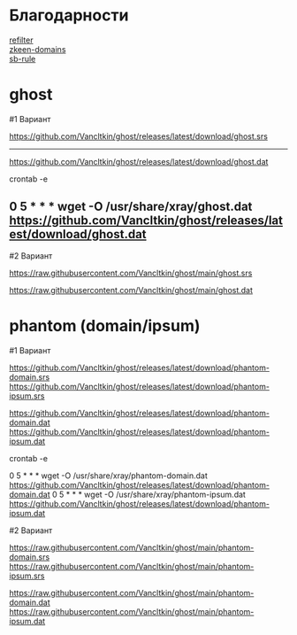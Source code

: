 # Благодарности

[refilter](https://github.com/1andrevich/Re-filter-lists?tab=readme-ov-file)  
[zkeen-domains](https://github.com/jameszeroX/zkeen-domains)  
[sb-rule](https://github.com/legiz-ru/sb-rule-sets)

# ghost

#1 Вариант

https://github.com/Vancltkin/ghost/releases/latest/download/ghost.srs

--------------
https://github.com/Vancltkin/ghost/releases/latest/download/ghost.dat

crontab -e

0 5 * * * wget -O /usr/share/xray/ghost.dat https://github.com/Vancltkin/ghost/releases/latest/download/ghost.dat
---------------

#2 Вариант

https://raw.githubusercontent.com/Vancltkin/ghost/main/ghost.srs

https://raw.githubusercontent.com/Vancltkin/ghost/main/ghost.dat


# phantom (domain/ipsum)

#1 Вариант

https://github.com/Vancltkin/ghost/releases/latest/download/phantom-domain.srs
https://github.com/Vancltkin/ghost/releases/latest/download/phantom-ipsum.srs

https://github.com/Vancltkin/ghost/releases/latest/download/phantom-domain.dat
https://github.com/Vancltkin/ghost/releases/latest/download/phantom-ipsum.dat


crontab -e

0 5 * * * wget -O /usr/share/xray/phantom-domain.dat https://github.com/Vancltkin/ghost/releases/latest/download/phantom-domain.dat
0 5 * * * wget -O /usr/share/xray/phantom-ipsum.dat https://github.com/Vancltkin/ghost/releases/latest/download/phantom-ipsum.dat


#2 Вариант

https://raw.githubusercontent.com/Vancltkin/ghost/main/phantom-domain.srs
https://raw.githubusercontent.com/Vancltkin/ghost/main/phantom-ipsum.srs

https://raw.githubusercontent.com/Vancltkin/ghost/main/phantom-domain.dat
https://raw.githubusercontent.com/Vancltkin/ghost/main/phantom-ipsum.dat
